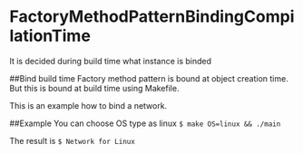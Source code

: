 # FactoryMethodPatternBindingCompilationTime
It is decided during build time what instance is binded

##Bind build time
Factory method pattern is bound at object creation time.
But this is bound at build time using Makefile.

This is an example how to bind a network.


##Example
You can choose OS type as linux
`$ make OS=linux && ./main`

The result is
`$ Network for Linux`
